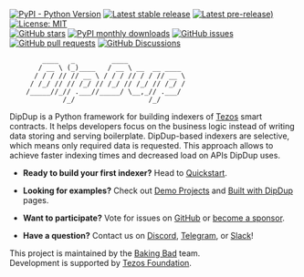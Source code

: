 [![PyPI - Python Version](https://img.shields.io/pypi/pyversions/dipdup?color=2c2c2c)](https://www.python.org)
[![Latest stable release](https://img.shields.io/github/v/release/dipdup-net/dipdup?label=stable&color=2c2c2c)](https://github.com/dipdup-net/dipdup/releases)
[![Latest pre-release)](https://img.shields.io/github/v/release/dipdup-net/dipdup?include_prereleases&label=latest&color=2c2c2c)](https://github.com/dipdup-net/dipdup/releases)
[![License: MIT](https://img.shields.io/github/license/dipdup-net/dipdup?color=2c2c2c)](https://github.com/dipdup-net/dipdup/blob/master/LICENSE)
<br>
[![GitHub stars](https://img.shields.io/github/stars/dipdup-net/dipdup?color=2c2c2c)](https://github.com/dipdup-net/dipdup)
[![PyPI monthly downloads](https://img.shields.io/pypi/dm/dipdup?color=2c2c2c)](https://pypi.org/project/dipdup/)
[![GitHub issues](https://img.shields.io/github/issues/dipdup-net/dipdup?color=2c2c2c)](https://github.com/dipdup-net/dipdup/issues)
[![GitHub pull requests](https://img.shields.io/github/issues-pr/dipdup-net/dipdup?color=2c2c2c)](https://github.com/dipdup-net/dipdup/pulls)
[![GitHub Discussions](https://img.shields.io/github/discussions/dipdup-net/dipdup?color=2c2c2c)](https://github.com/dipdup-net/dipdup/discussions)

```text
        ____   _         ____              
       / __ \ (_)____   / __ \ __  __ ____ 
      / / / // // __ \ / / / // / / // __ \
     / /_/ // // /_/ // /_/ // /_/ // /_/ /
    /_____//_// .___//_____/ \__,_// .___/ 
             /_/                  /_/      
```

DipDup is a Python framework for building indexers of [Tezos](https://tezos.com/) smart contracts. It helps developers focus on the business logic instead of writing data storing and serving boilerplate. DipDup-based indexers are selective, which means only required data is requested. This approach allows to achieve faster indexing times and decreased load on APIs DipDup uses.

* **Ready to build your first indexer?** Head to [Quickstart](https://docs.dipdup.io/quickstart).

* **Looking for examples?** Check out [Demo Projects](https://docs.dipdup.io/examples/demo-projects) and [Built with DipDup](https://docs.dipdup.io/examples/built-with-dipdup) pages.

* **Want to participate?** Vote for issues on [GitHub](https://github.com/dipdup-net/dipdup/issues?q=is%3Aissue+is%3Aopen+sort%3Aupdated-desc) or [become a sponsor](https://github.com/sponsors/dipdup-net).

* **Have a question?** Contact us on [Discord](https://discord.com/invite/RcPGSdcVSx), [Telegram](https://t.me/baking_bad_chat), or [Slack](https://tezos-dev.slack.com/archives/CV5NX7F2L)!

This project is maintained by the [Baking Bad](https://bakingbad.dev/) team.
<br>
Development is supported by [Tezos Foundation](https://tezos.foundation/).
